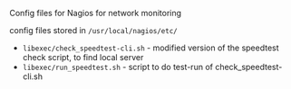 Config files for Nagios for network monitoring

config files stored in `/usr/local/nagios/etc/`

- `libexec/check_speedtest-cli.sh` - modified version of the speedtest check script, to find local server
- `libexec/run_speedtest.sh` - script to do test-run of check_speedtest-cli.sh
